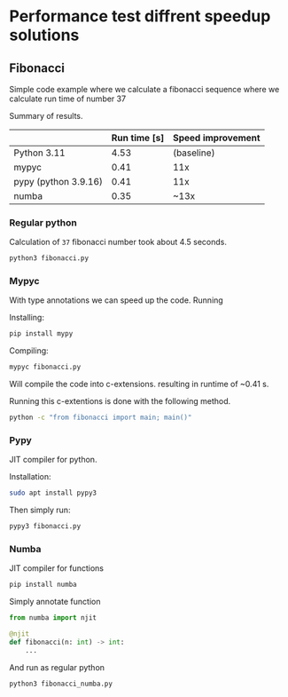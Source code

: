 # Performance test diffrent speedup solutions

## Fibonacci

Simple code example where we calculate a fibonacci sequence where we calculate run time of number 37

Summary of results.

||Run time [s]|Speed improvement|
|---|---|---|
|Python 3.11| 4.53 | (baseline)|
|mypyc|0.41| 11x|
|pypy (python 3.9.16)| 0.41 | 11x |
|numba|0.35 | ~13x |

### Regular python

Calculation of `37` fibonacci number took about 4.5 seconds.

```bash
python3 fibonacci.py
```

### Mypyc

With type annotations we can speed up the code.
Running

Installing:

```bash
pip install mypy
```

Compiling:

```bash
mypyc fibonacci.py
```

Will compile the code into c-extensions.
resulting in runtime of ~0.41 s.

Running this c-extentions is done with the following method.

```bash
python -c "from fibonacci import main; main()"
```

### Pypy

JIT compiler for python.

Installation:

```bash
sudo apt install pypy3
```

Then simply run:
```bash
pypy3 fibonacci.py
```

### Numba
JIT compiler for functions

```bash
pip install numba
```

Simply annotate function

```python
from numba import njit

@njit
def fibonacci(n: int) -> int:
    ...

```

And run as regular python

```bash
python3 fibonacci_numba.py
```
